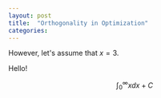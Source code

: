```yaml
---
layout: post
title:  "Orthogonality in Optimization"
categories: 
---
```


However, let's assume that $x=3$.

Hello!

$$
\int_0^{\infty} x dx + C
$$